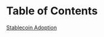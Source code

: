 # Table of Contents

[Stablecoin Adoption](https://github.com/scott3j/linkedin-posts/blob/main/adoption-of-stablecoins.md)
